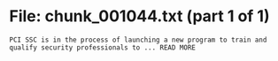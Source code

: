 ﻿# File: chunk_001044.txt (part 1 of 1)
```
PCI SSC is in the process of launching a new program to train and qualify security professionals to ... READ MORE
```

